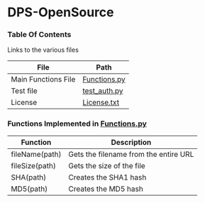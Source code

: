 # DPS-OpenSource

### Table Of Contents

Links to the various files

| File | Path |
| ------ | ------ |
| Main Functions File  | [Functions.py] |
| Test file | [test_auth.py] |
| License | [License.txt]  |

### Functions Implemented in [Functions.py]

| Function | Description |
| ------ | ------ |
| fileName(path)  | Gets the filename from the entire URL |
| fileSize(path) | Gets the size of the file |
| SHA(path) | Creates the SHA1 hash |
| MD5(path) | Creates the MD5 hash |

[Functions.py]: <https://github.com/Fatehsandhu/DPS-OpenSource/blob/master/DPS-OpenSource/Functions.py>
[test_auth.py]: <https://github.com/Fatehsandhu/DPS-OpenSource/blob/master/DPS-OpenSource/test_auth.py>
[License.txt]: <https://github.com/Fatehsandhu/DPS-OpenSource/blob/master/License.txt>
